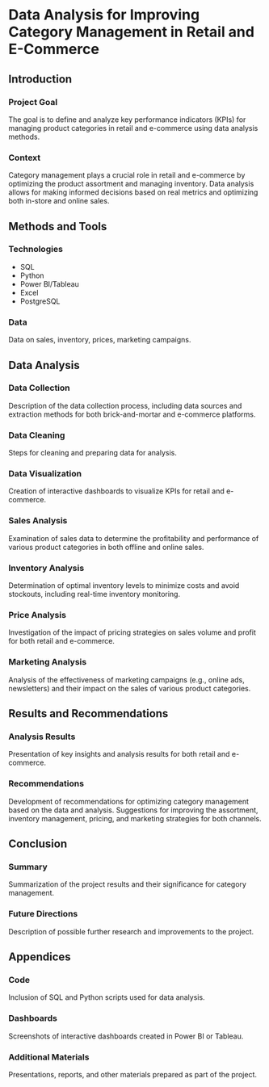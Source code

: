 # Data Analysis for Improving Category Management in Retail and E-Commerce

## Introduction
### Project Goal
The goal is to define and analyze key performance indicators (KPIs) for managing product categories in retail and e-commerce using data analysis methods.

### Context
Category management plays a crucial role in retail and e-commerce by optimizing the product assortment and managing inventory. Data analysis allows for making informed decisions based on real metrics and optimizing both in-store and online sales.

## Methods and Tools
### Technologies
- SQL
- Python
- Power BI/Tableau
- Excel
- PostgreSQL

### Data
Data on sales, inventory, prices, marketing campaigns.

## Data Analysis
### Data Collection
Description of the data collection process, including data sources and extraction methods for both brick-and-mortar and e-commerce platforms.

### Data Cleaning
Steps for cleaning and preparing data for analysis.

### Data Visualization
Creation of interactive dashboards to visualize KPIs for retail and e-commerce.

### Sales Analysis
Examination of sales data to determine the profitability and performance of various product categories in both offline and online sales.

### Inventory Analysis
Determination of optimal inventory levels to minimize costs and avoid stockouts, including real-time inventory monitoring.

### Price Analysis
Investigation of the impact of pricing strategies on sales volume and profit for both retail and e-commerce.

### Marketing Analysis
Analysis of the effectiveness of marketing campaigns (e.g., online ads, newsletters) and their impact on the sales of various product categories.

## Results and Recommendations
### Analysis Results
Presentation of key insights and analysis results for both retail and e-commerce.

### Recommendations
Development of recommendations for optimizing category management based on the data and analysis. Suggestions for improving the assortment, inventory management, pricing, and marketing strategies for both channels.

## Conclusion
### Summary
Summarization of the project results and their significance for category management.

### Future Directions
Description of possible further research and improvements to the project.

## Appendices
### Code
Inclusion of SQL and Python scripts used for data analysis.

### Dashboards
Screenshots of interactive dashboards created in Power BI or Tableau.

### Additional Materials
Presentations, reports, and other materials prepared as part of the project.

